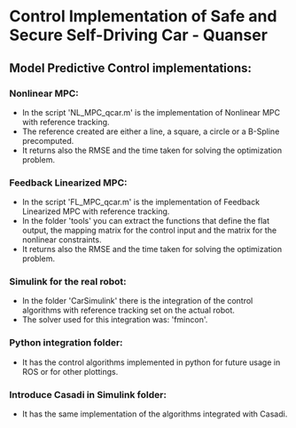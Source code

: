 # Control Implementation of Safe and Secure Self-Driving Car - Quanser
## Model Predictive Control implementations:
### Nonlinear MPC:
- In the script 'NL_MPC_qcar.m' is the implementation of Nonlinear MPC with reference tracking.
- The reference created are either a line, a square, a circle or a B-Spline precomputed.
- It returns also the RMSE and the time taken for solving the optimization problem.

### Feedback Linearized MPC:
- In the script 'FL_MPC_qcar.m' is the implementation of Feedback Linearized MPC with reference tracking.
- In the folder 'tools' you can extract the functions that define the flat output, the mapping matrix for the control input and the matrix for the nonlinear constraints.
- It returns also the RMSE and the time taken for solving the optimization problem.

### Simulink for the real robot:
- In the folder 'CarSimulink' there is the integration of the control algorithms with reference tracking set on the actual robot.
- The solver used for this integration was: 'fmincon'.

### Python integration folder:
- It has the control algorithms implemented in python for future usage in ROS or for other plottings.

### Introduce Casadi in Simulink folder:
- It has the same implementation of the algorithms integrated with Casadi.